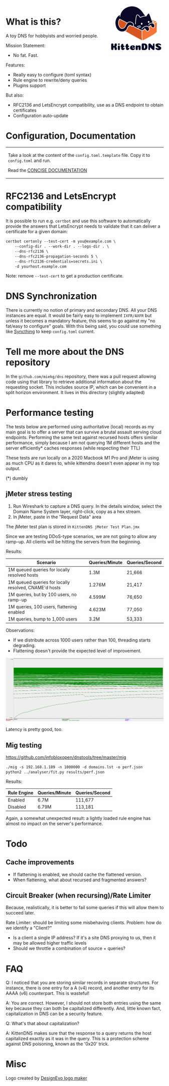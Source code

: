 <img src="assets/kittendns.png" align="right"/>

# What is this?

A toy DNS for hobbyists and worried people.

Mission Statement:

- No fat. Fast.

Features:

- Really easy to configure (toml syntax)
- Rule engine to rewrite/deny queries
- Plugins support

But also:

- RFC2136 and LetsEncrypt compatibility, use as a DNS endpoint to obtain certificates
- Configuration auto-update


# Configuration, Documentation

<table>
<tr>
<td>
    
Take a look at the content of the `config.toml.template` file. Copy it to `config.toml` and run.

Read the [CONCISE DOCUMENTATION](https://github.com/Fusion/kittendns/wiki)

</td>
</tr>
</table>

# RFC2136 and LetsEncrypt compatibility

It is possible to run e.g. `certbot` and use this software to automatically provide the answers that LetsEncrypt needs to validate that it can deliver a certificate for a given domain:

```
certbot certonly --test-cert -m you@example.com \
    --config-dir . --work-dir . --logs-dir . \
    --dns-rfc2136 \
    --dns-rfc2136-propagation-seconds 5 \
    --dns-rfc2136-credentials=secrets.ini \
    -d yourhost.example.com
```

Note: remove `--test-cert` to get a production certificate.

# DNS Synchronization

There is currently no notion of primary and secondary DNS. All your DNS instances are equal. It would be fairly easy to implement `IXFR/AXFR` but unless it becomes a mandatory feature, this seems to go against my "no fat/easy to configure" goals. With this being said, you could use something like [Syncthing](https://syncthing.net/) to keep `config.toml` current.

# Tell me more about the DNS repository

In the `github.com/miekg/dns` repository, there was a pull request allowing code using that library to retrieve additional information about the requesting socket. This includes source IP, which can be convenient in a split horizon environment. It lives in this directory (slightly adapted)

# Performance testing

The tests below are performed using authoritative (local) records as my main goal is to offer a server that can survive a brutal assault serving cloud endpoints. Performing the same test against recursed hosts offers similar performance, simply because I am not querying 1M different hosts and the server efficiently* caches responses (while respecting their TTL)

These tests are run locally on a 2020 Macbook M1 Pro and jMeter is using as much CPU as it dares to, while kittendns doesn't even appear in my top output.

(*) dumbly

## jMeter stress testing

1. Run Wireshark to capture a DNS query. In the details window, select the Domain Name System layer, right-click, copy as a hex stream.
2. In jMeter, paste in the "Request Data" area

The jMeter test plan is stored in `KittenDNS jMeter Test Plan.jmx`

Since we are testing DDoS-type scenarios, we are not going to allow any ramp-up. All clients will be hitting the servers from the beginning.

Results:

|Scenario|Queries/Minute|Queries/Second|
|-|-|-|
|1M queued queries for locally resolved hosts|1.3M|21,666|
|1M queued queries for locally resolved, CNAME'd hosts|1.276M|21,417|
|1M queries, but by 100 users, no ramp-up|4.599M|76,650|
|1M queries, 100 users, flattening enabled|4.623M|77,050|
|1M queries, bump to 1,000 users|3.2M|53,333|

Observations:
- If we distribute across 1000 users rather than 100, threading starts degrading.
- Flattening doesn't provide the expected level of improvement.

![](assets/jmeter-kittendns.png)

Latency is pretty good, too.

## Mig testing

https://github.com/infobloxopen/dnstools/tree/master/mig

```
./mig -s 192.168.1.189 -n 1000000 -d domains.lst -o perf.json
python2 ../analyser/fit.py results/perf.json
```

Results:

|Rule Engine|Queries/Minute|Queries/Second|
|-|-|-|
|Enabled|6.7M|111,677|
|Disabled|6.79M|113,181|

Again, a somewhat unexpected result: a lightly loaded rule engine has almost no impact on the server's performance.


# Todo

## Cache improvements

- If flattening is enabled, we should cache the flattened version.
- When flattening, what about recursed and fragmented answers?

## Circuit Breaker (when recursing)/Rate Limiter

Because, realistically, it is better to fail some queries if this will allow them to succeed later.

Rate Limiter: should be limiting some misbehaving clients. Problem: how do we identify a "Client?"
- Is a client a single IP address? If it's a site DNS proxying to us, then it may be allowed higher traffic levels
- Should we throttle a combination of source + queries?

# FAQ

Q: I noticed that you are storing similar records in separate structures. For instance, there is one entry for a A (v4) record,
and another entry for its AAAA (v6) counterpart. This is wasteful!

A: You are correct. However, I should not store both entries using the same key because they can both be capitalized differently.
And, little known fact, capitalization in DNS can be a security feature.

Q: What's that about capitalization?

A: KittenDNS makes sure that the response to a query returns the host capitalized exactly as it was in the query.
This is a protection scheme against DNS poisoning, known as the '0x20' trick.

# Misc

<div>Logo created by <a href="https://www.designevo.com/" title="Free Online Logo Maker">DesignEvo logo maker</a></div>
